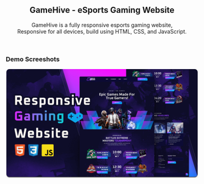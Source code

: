 <div align="center">

  <br />
  <br />

  <h2 align="center">GameHive - eSports Gaming Website</h2>

 GameHive is a fully responsive esports gaming website, <br />Responsive for all devices, build using HTML, CSS, and JavaScript.


</div>

<br />

### Demo Screeshots

![Unigine Desktop Demo](./readme-images/desktop.png "Desktop Demo")
